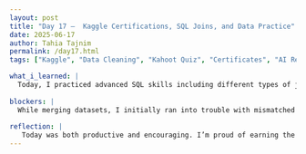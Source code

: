 ```yaml
---
layout: post
title: "Day 17 –  Kaggle Certifications, SQL Joins, and Data Practice"
date: 2025-06-17
author: Tahia Tajnim
permalink: /day17.html
tags: ["Kaggle", "Data Cleaning", "Kahoot Quiz", "Certificates", "AI Research", "SQL", "JOIN", "CTE"]   

what_i_learned: |
  Today, I practiced advanced SQL skills including different types of joins (INNER, LEFT, OUTER) and used them to successfully merge multiple datasets. I also cleaned the merged data by removing missing values and checking for consistency across key fields. These steps were essential for preparing the dataset for analysis and modeling. I completed four Kaggle tutorials and earned certificates in the process, which helped me understand essential topics like data wrangling, visualization, and feature engineering. We also played a Kahoot quiz game based on these Kaggle concepts, which made reviewing the material fun and interactive.
  
blockers: |  
  While merging datasets, I initially ran into trouble with mismatched column names and unexpected null values. It took a few tries to align the keys properly and make sure the final dataset made sense. One of my SQL queries was also running slowly until I optimized the filters and restructured the CTE logic.
  
reflection: |
   Today was both productive and encouraging. I’m proud of earning the four Kaggle certificates—it felt like a real milestone in understanding practical data science. The SQL practice and dataset merging helped strengthen my confidence in handling real-world data problems. The Kahoot quiz was a fun way to reinforce key concepts, and I enjoyed interacting with my team through feedback and discussion. I'm excited to apply all of this to my upcoming projects.
---
```



